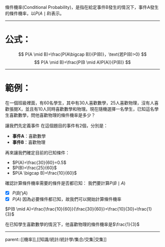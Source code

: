 條件機率(Conditional Probability)，是指在給定事件B發生的情況下，事件A發生的條件機率，以$P(A\mid B)$表示。
- - -
# 公式：
$$
P(A \mid B)=\frac{P(A\bigcap B)}{P(B)}，\text{若P(B)>0}
$$
$$
P(A \mid B)=\frac{P(B \mid A)P(A)}{P(B)}
$$
- - -
# 範例：
在一個班級裡面，有60名學生，其中有30人喜歡數學，25人喜歡物理，沒有人喜歡張閱X，並且有10人同時喜歡數學和物理。現在隨機選擇一名學生，已知這名學生喜歡數學，問他喜歡物理的條件機率是多少？

讓我們先定義事件
在這個題目的事件有2個，分別是：
- **事件A**：喜歡數學
- **事件B**：喜歡物理

再來讓我們確定目前的已知條件：
- $P(A)=\frac{30}{60}=0.5$
- $P(B)=\frac{25}{60}$
- $P(A \bigcap B)=\frac{10}{60}$

確認計算條件機率需要的條件是否都已知：
我們要計算$P(B \mid A)$
- [x] $P(B \bigcap A)$
- [x] $P(A)$
因為必要條件都已知，故我們可以開始計算條件機率

$P(B \mid A)=\frac{\frac{10}{60}}{\frac{30}{60}}=\frac{10}{30}=\frac{1}{3}$

在已知學生喜歡數學的情況下，他喜歡物理的條件機率是$\frac{1}{3}$
- - -
parent::[[機率]],[[知識/統計/統計學/集合/交集|交集]]